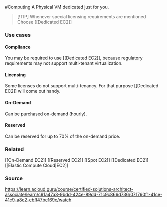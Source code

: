 #Computing 
A Physical VM dedicated just for you.

> [!TIP] Whenever special licensing requirements are mentioned
> Choose [[Dedicated EC2]]
### Use cases
#### Compliance
You may be required to use [[Dedicated EC2]], because regulatory requirements may not support multi-tenant virtualization.
#### Licensing
Some licenses do not support multi-tenancy. For that purpose [[Dedicated EC2]] will come out handy.
#### On-Demand
Can be purchased on-demand (hourly).
#### Reserved
Can be reserved for up to 70% of the on-demand price.

### Related
[[On-Demand EC2]]
[[Reserved EC2]]
[[Spot EC2]]
[[Dedicated EC2]]
[[Elastic Compute Cloud|EC2]]
### Source
https://learn.acloud.guru/course/certified-solutions-architect-associate/learn/c91a47a3-9bdd-424e-89dd-71c9c866d736/071760f1-41ce-41c9-a8e2-ebff47be169c/watch